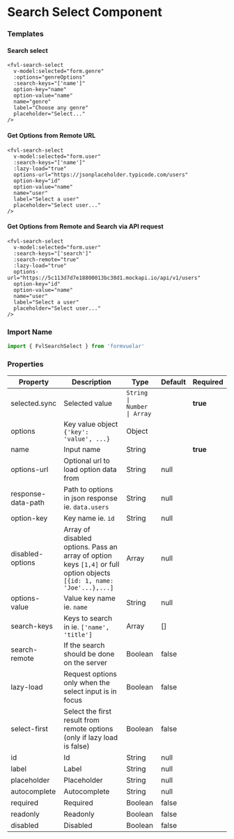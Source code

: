 # Search Select Component

### Templates

#### Search select

```vue
<fvl-search-select
  v-model:selected="form.genre"
  :options="genreOptions"
  :search-keys="['name']"
  option-key="name"
  option-value="name"
  name="genre"
  label="Choose any genre"
  placeholder="Select..."
/>
```

#### Get Options from Remote URL

```vue
<fvl-search-select
  v-model:selected="form.user"
  :search-keys="['name']"
  :lazy-load="true"
  options-url="https://jsonplaceholder.typicode.com/users"
  option-key="id"
  option-value="name"
  name="user"
  label="Select a user"
  placeholder="Select user..."
/>
```

#### Get Options from Remote and Search via API request

```vue
<fvl-search-select
  v-model:selected="form.user"
  :search-keys="['search']"
  :search-remote="true"
  :lazy-load="true"
  options-url="https://5c113d7d7e18800013bc38d1.mockapi.io/api/v1/users"
  option-key="id"
  option-value="name"
  name="user"
  label="Select a user"
  placeholder="Select user..."
/>
```

### Import Name

```js
import { FvlSearchSelect } from 'formvuelar'
```

### Properties

| Property           | Description                                                                                                            | Type                        | Default | Required |
| ------------------ | ---------------------------------------------------------------------------------------------------------------------- | --------------------------- | ------- | -------- |
| selected.sync      | Selected value                                                                                                         | `String \| Number \| Array` |         | **true** |
| options            | Key value object `{'key': 'value', ...}`                                                                               | Object                      |         |          |
| name               | Input name                                                                                                             | String                      |         | **true** |
| options-url        | Optional url to load option data from                                                                                  | String                      | null    |          |
| response-data-path | Path to options in json response ie. `data.users`                                                                      | String                      | null    |          |
| option-key         | Key name ie. `id`                                                                                                      | String                      | null    |          |
| disabled-options   | Array of disabled options. Pass an array of option keys `[1,4]` or full option objects `[{id: 1, name: 'Joe'...},...]` | Array                       | null    |          |
| options-value      | Value key name ie. `name`                                                                                              | String                      | null    |          |
| search-keys        | Keys to search in ie. `['name', 'title']`                                                                              | Array                       | []      |          |
| search-remote      | If the search should be done on the server                                                                             | Boolean                     | false   |          |
| lazy-load          | Request options only when the select input is in focus                                                                 | Boolean                     | false   |          |
| select-first       | Select the first result from remote options (only if lazy load is false)                                               | Boolean                     | false   |          |
| id                 | Id                                                                                                                     | String                      | null    |          |
| label              | Label                                                                                                                  | String                      | null    |          |
| placeholder        | Placeholder                                                                                                            | String                      | null    |          |
| autocomplete       | Autocomplete                                                                                                           | String                      | null    |          |
| required           | Required                                                                                                               | Boolean                     | false   |          |
| readonly           | Readonly                                                                                                               | Boolean                     | false   |          |
| disabled           | Disabled                                                                                                               | Boolean                     | false   |          |
